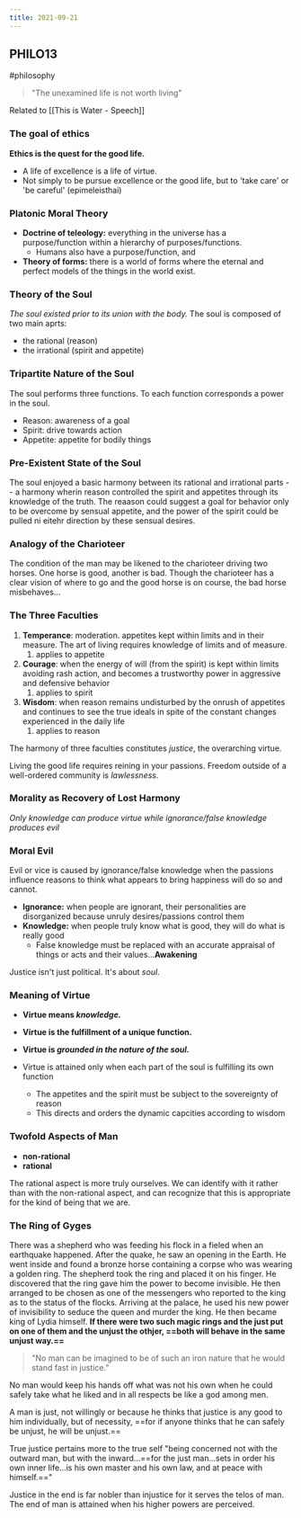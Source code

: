 ```yaml
---
title: 2021-09-21
---
```

## PHILO13
#philosophy 
> "The unexamined life is not worth living"

Related to [[This is Water - Speech]]
### The goal of ethics
**Ethics is the quest for the good life.**
+ A life of excellence is a life of virtue.
+ Not simply to be pursue excellence or the good life, but to 'take care' or 'be careful' (epimeleisthai)
### Platonic Moral Theory
+ **Doctrine of teleology:** everything in the universe has a purpose/function within a hierarchy of purposes/functions.
	+ Humans also have a purpose/function, and
+ **Theory of forms:** there is a world of forms where the eternal and perfect models of the things in the world exist.

### Theory of the Soul
*The soul existed prior to its union with the body.*
The soul is composed of two main aprts:
+ the rational (reason)
+ the irrational (spirit and appetite)

### Tripartite Nature of the Soul
The soul performs three functions. To each function corresponds a power in the soul.
+ Reason: awareness of a goal
+ Spirit: drive towards action
+ Appetite: appetite for bodily things

### Pre-Existent State of the Soul
The soul enjoyed a basic harmony between its rational and irrational parts -- a harmony wherin reason controlled the spirit and appetites through its knowledge of the truth.
The reaason could suggest a goal for behavior only to be overcome by sensual appetite, and the power of the spirit could be pulled ni eitehr direction by these sensual desires.

### Analogy of the Charioteer
The condition of the man may be likened to the charioteer driving two horses. One horse is good, another is bad. 
Though the charioteer has a clear vision of where to go and the good horse is on course, the bad horse misbehaves...

### The Three Faculties

1. **Temperance**: moderation. appetites kept within limits and in their measure. The art of living requires knowledge of limits and of measure.
	1. applies to appetite
2. **Courage**: when the energy of will (from the spirit) is kept within limits avoiding rash action, and becomes a trustworthy power in aggressive and defensive behavior
	1. applies to spirit
3. **Wisdom**: when reason remains undisturbed by the onrush of appetites and continues to see the true ideals in spite of the constant changes experienced in the daily life
	1. applies to reason


The harmony of three faculties constitutes *justice*, the overarching virtue.

Living the good life requires reining in your passions.
Freedom outside of a well-ordered community is *lawlessness.*

### Morality as Recovery of Lost Harmony
*Only knowledge can produce virtue while ignorance/false knowledge produces evil*

### Moral Evil
Evil or vice is caused by ignorance/false knowledge when the passions influence reasons to think what appears to bring happiness will do so and cannot.
+ **Ignorance:** when people are ignorant, their personalities are disorganized because unruly desires/passions control them
+ **Knowledge:** when people truly know what is good, they will do what is really good
	+ False knowledge must be replaced with an accurate appraisal of things or acts and their values...**Awakening**

Justice isn't just political. It's about *soul*.
### Meaning of Virtue
+ **Virtue means *knowledge.***
+ **Virtue is the fulfillment of a unique function.**
+ **Virtue is *grounded in the nature of the soul.***

+ Virtue is attained only when each part of the soul is fulfilling its own function
	+ The appetites and the spirit must be subject to the sovereignty of reason
	+ This directs and orders the dynamic capcities according to wisdom

### Twofold Aspects of Man
+ **non-rational**
+ **rational**

The rational aspect is more truly ourselves. We can identify with it rather than with the non-rational aspect, and can recognize that this is appropriate for the kind of being that we are.

### The Ring of Gyges
There was a shepherd who was feeding his flock in a fieled when an earthquake happened. After the quake, he saw an opening in the Earth. 
He went inside and found a bronze horse containing a corpse who was wearing a golden ring. The shepherd took the ring and placed it on his finger.
He discovered that the ring gave him the power to become invisible. He then arranged to be chosen as one of the messengers who reported to the king as to the status of the flocks.
Arriving at the palace, he used his new power of invisibility to seduce the queen and murder the king. He then became king of Lydia himself.
**If there were two such magic rings and the just put on one of them and the unjust the othjer, ==both will behave in the same unjust way.==**

> "No man can be imagined to be of such an iron nature that he would stand fast in justice."

No man would keep his hands off what was not his own when he could safely take what he liked and in all respects be like a god among men.

A man is just, not willingly or because he thinks that justice is any good to him individually, but of necessity, ==for if anyone thinks that he can safely be unjust, he will be unjust.==

True justice pertains more to the true self "being concerned not with the outward man, but with the inward...==for the just man...sets in order his own inner life...is his own master and his own law, and at peace with himself.=="

Justice in the end is far nobler than injustice for it serves the telos of man. The end of man is attained when his higher powers are perceived.